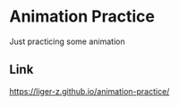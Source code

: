 # Animation Practice
Just practicing some animation
## Link
https://liger-z.github.io/animation-practice/